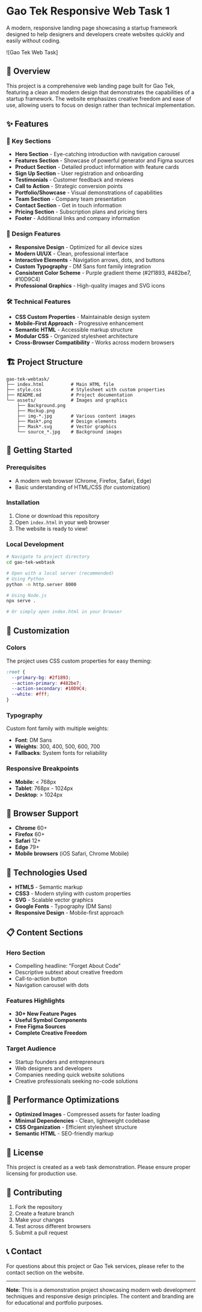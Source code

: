 # Gao Tek Responsive Web Task 1

A modern, responsive landing page showcasing a startup framework designed to help designers and developers create websites quickly and easily without coding.

![Gao Tek Web Task]

## 🚀 Overview

This project is a comprehensive web landing page built for Gao Tek, featuring a clean and modern design that demonstrates the capabilities of a startup framework. The website emphasizes creative freedom and ease of use, allowing users to focus on design rather than technical implementation.

## ✨ Features

### 🎯 Key Sections
- **Hero Section** - Eye-catching introduction with navigation carousel
- **Features Section** - Showcase of powerful generator and Figma sources
- **Product Section** - Detailed product information with feature cards
- **Sign Up Section** - User registration and onboarding
- **Testimonials** - Customer feedback and reviews
- **Call to Action** - Strategic conversion points
- **Portfolio/Showcase** - Visual demonstrations of capabilities
- **Team Section** - Company team presentation
- **Contact Section** - Get in touch information
- **Pricing Section** - Subscription plans and pricing tiers
- **Footer** - Additional links and company information

### 🎨 Design Features
- **Responsive Design** - Optimized for all device sizes
- **Modern UI/UX** - Clean, professional interface
- **Interactive Elements** - Navigation arrows, dots, and buttons
- **Custom Typography** - DM Sans font family integration
- **Consistent Color Scheme** - Purple gradient theme (#2f1893, #482be7, #10D9C4)
- **Professional Graphics** - High-quality images and SVG icons

### 🛠️ Technical Features
- **CSS Custom Properties** - Maintainable design system
- **Mobile-First Approach** - Progressive enhancement
- **Semantic HTML** - Accessible markup structure
- **Modular CSS** - Organized stylesheet architecture
- **Cross-Browser Compatibility** - Works across modern browsers

## 🏗️ Project Structure

```
gao-tek-webtask/
├── index.html          # Main HTML file
├── style.css           # Stylesheet with custom properties
├── README.md           # Project documentation
└── assets/             # Images and graphics
    ├── Background.png
    ├── Mockup.png
    ├── img-*.jpg       # Various content images
    ├── Mask*.png       # Design elements
    ├── Mask*.svg       # Vector graphics
    └── source_*.jpg    # Background images
```

## 🚀 Getting Started

### Prerequisites
- A modern web browser (Chrome, Firefox, Safari, Edge)
- Basic understanding of HTML/CSS (for customization)

### Installation
1. Clone or download this repository
2. Open `index.html` in your web browser
3. The website is ready to view!

### Local Development
```bash
# Navigate to project directory
cd gao-tek-webtask

# Open with a local server (recommended)
# Using Python
python -m http.server 8000

# Using Node.js
npx serve .

# Or simply open index.html in your browser
```

## 🎨 Customization

### Colors
The project uses CSS custom properties for easy theming:

```css
:root {
  --primary-bg: #2f1893;
  --action-primary: #482be7;
  --action-secondary: #10D9C4;
  --white: #fff;
}
```

### Typography
Custom font family with multiple weights:
- **Font**: DM Sans
- **Weights**: 300, 400, 500, 600, 700
- **Fallbacks**: System fonts for reliability

### Responsive Breakpoints
- **Mobile**: < 768px
- **Tablet**: 768px - 1024px
- **Desktop**: > 1024px

## 📱 Browser Support

- **Chrome** 60+
- **Firefox** 60+
- **Safari** 12+
- **Edge** 79+
- **Mobile browsers** (iOS Safari, Chrome Mobile)

## 🔧 Technologies Used

- **HTML5** - Semantic markup
- **CSS3** - Modern styling with custom properties
- **SVG** - Scalable vector graphics
- **Google Fonts** - Typography (DM Sans)
- **Responsive Design** - Mobile-first approach

## 📋 Content Sections

### Hero Section
- Compelling headline: "Forget About Code"
- Descriptive subtext about creative freedom
- Call-to-action button
- Navigation carousel with dots

### Features Highlights
- **30+ New Feature Pages**
- **Useful Symbol Components**
- **Free Figma Sources**
- **Complete Creative Freedom**

### Target Audience
- Startup founders and entrepreneurs
- Web designers and developers
- Companies needing quick website solutions
- Creative professionals seeking no-code solutions

## 🎯 Performance Optimizations

- **Optimized Images** - Compressed assets for faster loading
- **Minimal Dependencies** - Clean, lightweight codebase
- **CSS Organization** - Efficient stylesheet structure
- **Semantic HTML** - SEO-friendly markup

## 📄 License

This project is created as a web task demonstration. Please ensure proper licensing for production use.

## 🤝 Contributing

1. Fork the repository
2. Create a feature branch
3. Make your changes
4. Test across different browsers
5. Submit a pull request

## 📞 Contact

For questions about this project or Gao Tek services, please refer to the contact section on the website.

---

**Note**: This is a demonstration project showcasing modern web development techniques and responsive design principles. The content and branding are for educational and portfolio purposes.